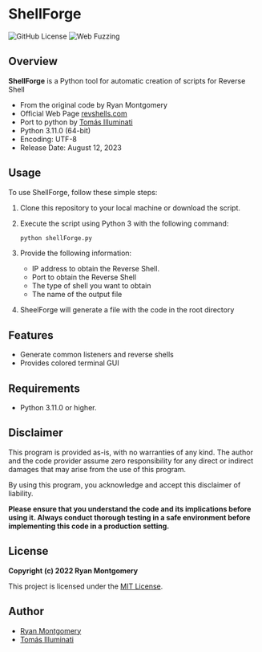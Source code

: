# ShellForge

![GitHub License](https://img.shields.io/badge/License-MIT-green) ![Web Fuzzing](https://img.shields.io/badge/Tool-Reverse_Shell_Toolkit-blue)

## Overview

**ShellForge** is a Python tool for automatic creation of scripts for Reverse Shell

- From the original code by Ryan Montgomery
- Official Web Page [revshells.com](https://revshells.com)
- Port to python by [Tomás Illuminati](https://github.com/tomasilluminati)
- Python 3.11.0 (64-bit)
- Encoding: UTF-8
- Release Date: August 12, 2023

## Usage

To use ShellForge, follow these simple steps:

1. Clone this repository to your local machine or download the script.


3. Execute the script using Python 3 with the following command:

   ```bash
   python shellForge.py
   ```

4. Provide the following information:

   - IP address to obtain the Reverse Shell.
   - Port to obtain the Reverse Shell
   - The type of shell you want to obtain
   - The name of the output file

5. SheelForge will generate a file with the code in the root directory

## Features

- Generate common listeners and reverse shells
- Provides colored terminal GUI

## Requirements

- Python 3.11.0 or higher.

## Disclaimer

This program is provided as-is, with no warranties of any kind. The author and the code provider assume zero responsibility for any direct or indirect damages that may arise from the use of this program.

By using this program, you acknowledge and accept this disclaimer of liability.

**Please ensure that you understand the code and its implications before using it. Always conduct thorough testing in a safe environment before implementing this code in a production setting.**

## License

**Copyright (c) 2022 Ryan Montgomery**

This project is licensed under the [MIT License](LICENSE).

## Author

- [Ryan Montgomery](https://github.com/0dayCTF)
- [Tomás Illuminati](https://github.com/tomasilluminati)

